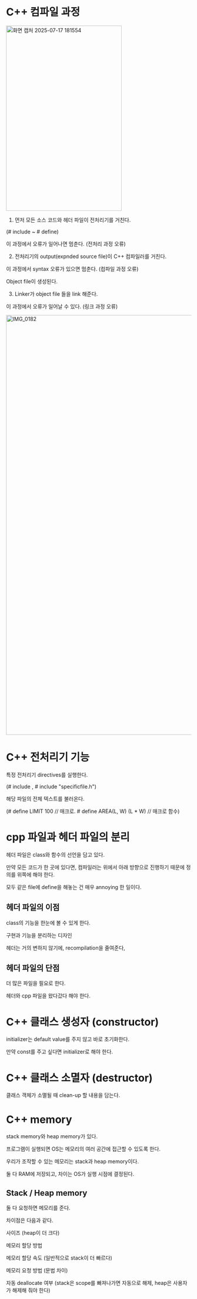 # C++ 컴파일 과정

<img width="314" height="503" alt="화면 캡처 2025-07-17 181554" src="https://github.com/user-attachments/assets/3454d3ff-ee2d-4130-bc26-28a4568d4af1" />

1. 먼저 모든 소스 코드와 헤더 파일이 전처리기를 거친다.

(# include ~ # define)

이 과정에서 오류가 일어나면 멈춘다. (전처리 과정 오류)

2. 전처리기의 output(expnded source file)이 C++ 컴파일러를 거친다.

이 과정에서 syntax 오류가 있으면 멈춘다. (컴파일 과정 오류)

Object file이 생성된다.

3. Linker가 object file 들을 link 해준다.

이 과정에서 오류가 일어날 수 있다. (링크 과정 오류)

<img width="1922" height="1140" alt="IMG_0182" src="https://github.com/user-attachments/assets/a0e9c60d-5d2c-4349-9b3a-8900340c692b" />

# C++ 전처리기 기능

특정 전처리기 directives를 실행한다.

(# include <library> , # include "specificfile.h")

해당 파일의 전체 텍스트를 불러온다.

(# define LIMIT 100 // 매크로. # define AREA(L, W) (L * W) // 매크로 함수)

# cpp 파일과 헤더 파일의 분리

헤더 파일은 class와 함수의 선언을 담고 있다.

만약 모든 코드가 한 곳에 있다면, 컴파일러는 위에서 아래 방향으로 진행하기 때문에 정의를 위쪽에 해야 한다.

모두 같은 file에 define을 해놓는 건 매우 annoying 한 일이다.

## 헤더 파일의 이점

class의 기능을 한눈에 볼 수 있게 한다.

구현과 기능을 분리하는 디자인

헤더는 거의 변하지 않기에, recompilation을 줄여준다,

## 헤더 파일의 단점

더 많은 파일을 필요로 한다.

헤더와 cpp 파일을 왔다갔다 해야 한다.

# C++ 클래스 생성자 (constructor)

initializer는 default value를 주지 않고 바로 초기화한다.

만약 const를 주고 싶다면 initializer로 해야 한다.

# C++ 클래스 소멸자 (destructor)

클래스 객체가 소멸될 때 clean-up 할 내용을 담는다.

# C++ memory

stack memory와 heap memory가 있다.

프로그램이 실행되면 OS는 메모리의 여러 공간에 접근할 수 있도록 한다.

우리가 조작할 수 있는 메모리는 stack과 heap memory이다.

둘 다 RAM에 저장되고, 차이는 OS가 실행 시점에 결정된다.

## Stack / Heap memory

둘 다 요청하면 메모리를 준다.

차이점은 다음과 같다.

사이즈 (heap이 더 크다)

메모리 할당 방법

메모리 할당 속도 (일반적으로 stack이 더 빠르다)

메모리 요청 방법 (문법 차이)

자동 deallocate 여부 (stack은 scope를 빠져나가면 자동으로 해제, heap은 사용자가 해제해 줘야 한다)

